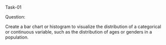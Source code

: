 Task-01

Question:

Create a bar chart or histogram to visualize the distribution of a categorical or continuous variable, such as the distribution of ages or genders in a population.


